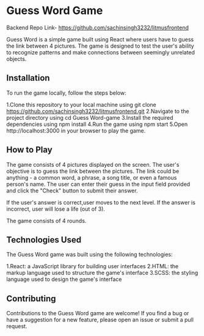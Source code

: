 # Guess Word Game

Backend Repo Link- https://github.com/sachinsingh3232/litmusfrontend

Guess Word is a simple game built using React where users have to guess the link between 4 pictures. The game is designed to test the user's ability to recognize patterns and make connections between seemingly unrelated objects.

## Installation

To run the game locally, follow the steps below:

1.Clone this repository to your local machine using git clone https://github.com/sachinsingh3232/litmusfrontend.git
2.Navigate to the project directory using cd Guess Word-game
3.Install the required dependencies using npm install
4.Run the game using npm start
5.Open http://localhost:3000 in your browser to play the game.

## How to Play

The game consists of 4 pictures displayed on the screen. The user's objective is to guess the link between the pictures. The link could be anything - a common word, a phrase, a song title, or even a famous person's name. The user can enter their guess in the input field provided and click the "Check" button to submit their answer.

If the user's answer is correct,user moves to  the next level. If the answer is incorrect, user will lose a life (out of 3).

The game consists of 4 rounds.


## Technologies Used


The Guess Word game was built using the following technologies:

1.React: a JavaScript library for building user interfaces
2.HTML: the markup language used to structure the game's interface
3.SCSS: the styling language used to design the game's interface

## Contributing

Contributions to the Guess Word game are welcome! If you find a bug or have a suggestion for a new feature, please open an issue or submit a pull request.
